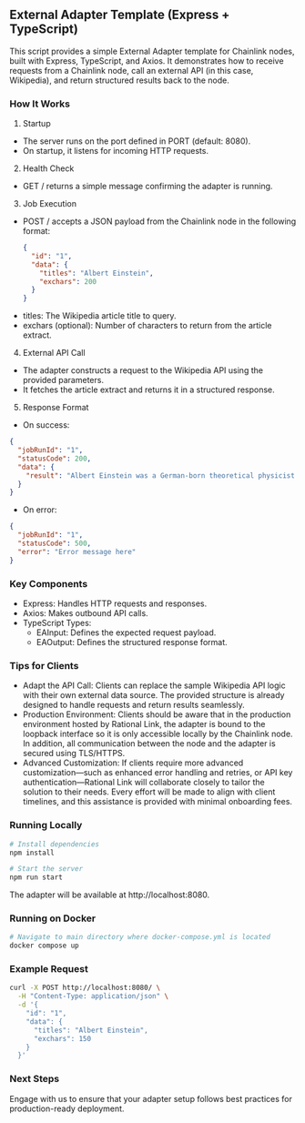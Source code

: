 ## External Adapter Template (Express + TypeScript)
This script provides a simple External Adapter template for Chainlink nodes, built with Express, TypeScript, and Axios. It demonstrates how to receive requests from a Chainlink node, call an external API (in this case, Wikipedia), and return structured results back to the node.

### How It Works
1. Startup
  - The server runs on the port defined in PORT (default: 8080).
  - On startup, it listens for incoming HTTP requests.

2. Health Check
  - GET / returns a simple message confirming the adapter is running.

3. Job Execution
  - POST / accepts a JSON payload from the Chainlink node in the following format:
    ```json
    {
      "id": "1",
      "data": {
        "titles": "Albert Einstein",
        "exchars": 200
      }
    }
    ```
  - titles: The Wikipedia article title to query.
  - exchars (optional): Number of characters to return from the article extract.

4. External API Call
  - The adapter constructs a request to the Wikipedia API using the provided parameters.
  - It fetches the article extract and returns it in a structured response.
5. Response Format
  - On success:
  ```json
  {
    "jobRunId": "1",
    "statusCode": 200,
    "data": {
      "result": "Albert Einstein was a German-born theoretical physicist..."
    }
  }
  ```
  - On error:
  ```json
  {
    "jobRunId": "1",
    "statusCode": 500,
    "error": "Error message here"
  }
  ```

### Key Components
- Express: Handles HTTP requests and responses.
- Axios: Makes outbound API calls.
- TypeScript Types:
  - EAInput: Defines the expected request payload.
  - EAOutput: Defines the structured response format.

### Tips for Clients
- Adapt the API Call:
  Clients can replace the sample Wikipedia API logic with their own external data source. The provided structure is already designed to handle requests and return results seamlessly.
- Production Environment:
  Clients should be aware that in the production environment hosted by Rational Link, the adapter is bound to the loopback interface so it is only accessible locally by the Chainlink node. In addition, all communication between the node and the adapter is secured using TLS/HTTPS.
- Advanced Customization:
  If clients require more advanced customization—such as enhanced error handling and retries, or API key authentication—Rational Link will collaborate closely to tailor the solution to their needs. Every effort will be made to align with client timelines, and this assistance is provided with minimal onboarding fees.


### Running Locally
```bash
# Install dependencies
npm install

# Start the server
npm run start
```
The adapter will be available at http://localhost:8080.

### Running on Docker
```bash
# Navigate to main directory where docker-compose.yml is located
docker compose up
```

### Example Request
```bash
curl -X POST http://localhost:8080/ \
  -H "Content-Type: application/json" \
  -d '{
    "id": "1",
    "data": {
      "titles": "Albert Einstein",
      "exchars": 150
    }
  }'
```

### Next Steps
Engage with us to ensure that your adapter setup follows best practices for production-ready deployment.


